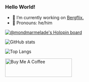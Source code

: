 ### Hello World! 
- 🔭 I’m currently working on [Bergflix.](https://github.com/bergflix-remake)
- 👨 Pronouns: he/him

[![@mondmarmelade's Holopin board](https://holopin.io/api/user/board?user=mondmarmelade)](https://holopin.io/@mondmarmelade)

![GitHub stats](https://github-readme-stats.vercel.app/api?username=mondmarmelade&theme=dark)

![Top Langs](https://github-readme-stats.vercel.app/api/top-langs/?username=mondmarmelade&layout=compact&theme=dark)

<!--<div align="center">-->
<a href="https://www.buymeacoffee.com/Mondmarmelade" target="_blank"><img src="https://cdn.buymeacoffee.com/buttons/v2/default-yellow.png" alt="Buy Me A Coffee" style="height: 60px !important;width: 217px !important;"></a>
<!--</div>-->
